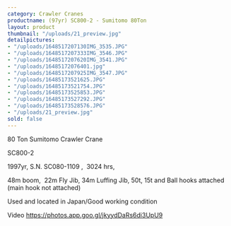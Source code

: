 ```yaml
---
category: Crawler Cranes
productname: (97yr) SC800-2 - Sumitomo 80Ton
layout: product
thumbnail: "/uploads/21_preview.jpg"
detailpictures:
- "/uploads/1648517207130IMG_3535.JPG"
- "/uploads/1648517207333IMG_3546.JPG"
- "/uploads/1648517207620IMG_3541.JPG"
- "/uploads/16485172076401.jpg"
- "/uploads/1648517207925IMG_3547.JPG"
- "/uploads/16485173521625.JPG"
- "/uploads/16485173521754.JPG"
- "/uploads/16485173525853.JPG"
- "/uploads/16485173527292.JPG"
- "/uploads/16485173528576.JPG"
- "/uploads/21_preview.jpg"
sold: false
---
```


80&nbsp;Ton&nbsp;Sumitomo&nbsp;Crawler Crane

SC800-2

1997yr,&nbsp;S.N. SC080-1109 ,&nbsp; 3024&nbsp;hrs,&nbsp;

48m boom, &nbsp;22m Fly Jib, 34m Luffing Jib,&nbsp;50t, 15t and Ball hooks attached (main hook not attached)

Used and located in Japan/Good working condition

Video&nbsp;https://photos.app.goo.gl/jkyydDaRs6di3UpU9



